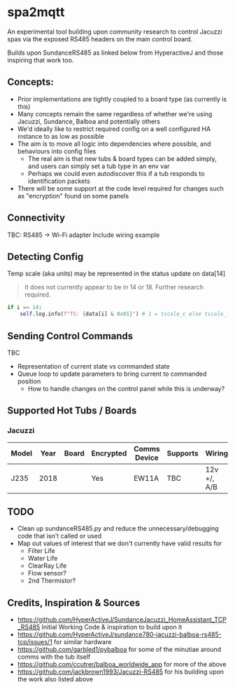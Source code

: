# spa2mqtt
An experimental tool building upon community research to control Jacuzzi spas via the exposed RS485 headers on the 
main control board.
 
Builds upon SundanceRS485 as linked below from HyperactiveJ and those inspiring that work too.

## Concepts:
- Prior implementations are tightly coupled to a board type (as currently is this)
- Many concepts remain the same regardless of whether we're using Jacuzzi, Sundance, Balboa and potentially others
- We'd ideally like to restrict required config on a well configured HA instance to as low as possible
- The aim is to move all logic into dependencies where possible, and behaviours into config files
  - The real aim is that new tubs & board types can be added simply, and users can simply set a tub type in an env var
  - Perhaps we could even autodiscover this if a tub responds to identification packets 
- There will be some support at the code level required for changes such as "encryption" found on some panels

## Connectivity
TBC: RS485 -> Wi-Fi adapter
Include wiring example

## Detecting Config
Temp scale (aka units) may be represented in the status update on data[14] 

> It does not currently appear to be in 14 or 18. Further research required.

```python
if i == 14:
    self.log.info(f"TS: {data[i] & 0x01}") # 1 = tscale_c else tscale_f
```

## Sending Control Commands
TBC
- Representation of current state vs commanded state
- Queue loop to update parameters to bring current to commanded position
  - How to handle changes on the control panel while this is underway?

## Supported Hot Tubs / Boards

### Jacuzzi

| Model | Year | Board | Encrypted | Comms Device | Supports | Wiring       |
|-------|------|-------|-----------|--------------|----------|--------------|
| J235  | 2018 |       | Yes       | EW11A        | TBC      | 12v +/, A/B  |

## TODO
- Clean up sundanceRS485.py and reduce the unnecessary/debugging code that isn't called or used
- Map out values of interest that we don't currently have valid results for
  - Filter Life
  - Water Life
  - ClearRay Life
  - Flow sensor?
  - 2nd Thermistor?

## Credits, Inspiration & Sources
- https://github.com/HyperActiveJ/SundanceJacuzzi_HomeAssistant_TCP_RS485 Initial Working Code & inspiration to build upon it
- https://github.com/HyperActiveJ/sundance780-jacuzzi-balboa-rs485-tcp/issues/1 for similar hardware
- https://github.com/garbled1/pybalboa for some of the minutiae around comms with the tub itself
- https://github.com/ccutrer/balboa_worldwide_app for more of the above
- https://github.com/jackbrown1993/Jacuzzi-RS485 for his building upon the work also listed above